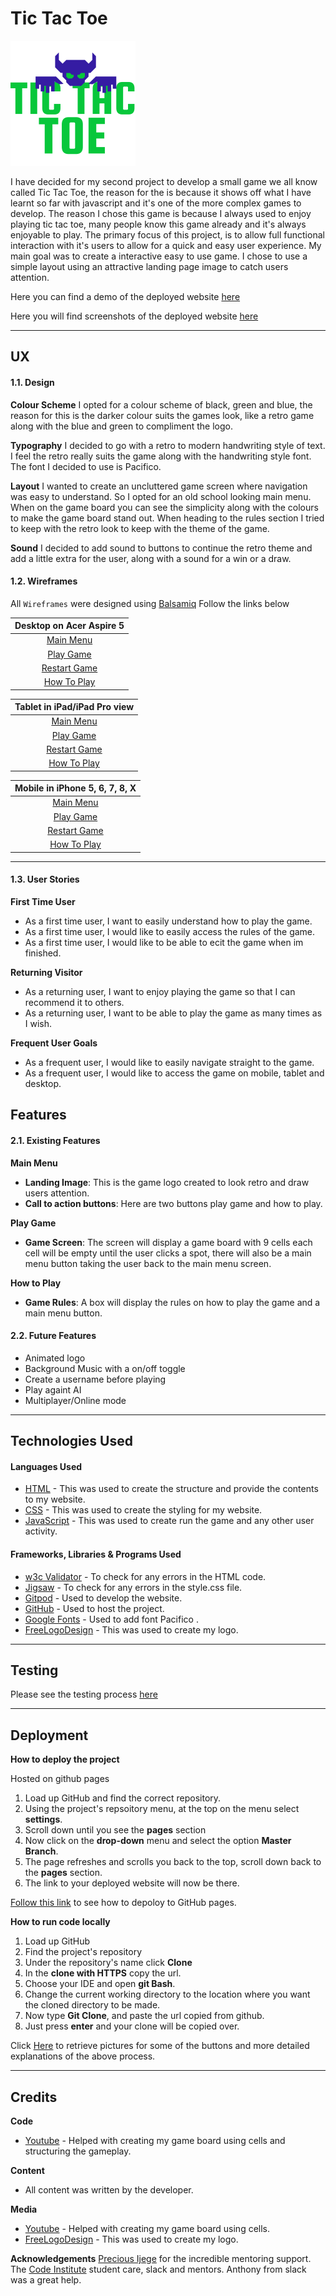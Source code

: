 # Tic Tac Toe

![Tic Tac Toe](documents/images//tictactoe-logo.png)

I have decided for my second project to develop a small game we all know called Tic Tac Toe, the reason for the is because it shows off
what I have learnt so far with javascript and it's one of the more complex games to develop. The reason I chose this game is because I always used to enjoy playing tic tac toe, many people know this game already and it's always enjoyable to play. The primary focus of this project, is to allow full 
functional interaction with it's users to allow for a quick and easy user experience. 
My main goal was to create a interactive easy to use game. I chose to use a simple layout using an attractive landing page image
to catch users attention.

Here you can find a demo of the deployed website [here](https://mat2801.github.io/project2-tic-tac-toe/)

Here you will find screenshots of the deployed website [here](screenshots.md)

---

## UX

#### 1.1. Design

**Colour Scheme**
I opted for a colour scheme of black, green and blue, the reason for this is the darker colour suits
the games look, like a retro game along with the blue and green to compliment the logo.

**Typography**
I decided to go with a retro to modern handwriting style of text. I feel the retro really suits the game 
along with the handwriting style font. The font I decided to use is Pacifico.

**Layout**
I wanted to create an uncluttered game screen where navigation was easy to understand. So I opted for an old 
school looking main menu. When on the game board you can see the simplicity along
with the colours to make the game board stand out. When heading to the rules section I tried to keep with the retro 
look to keep with the theme of the game.

**Sound**
I decided to add sound to buttons to continue the retro theme and add a little extra for the user, along with a sound for a win or a draw.

#### 1.2. Wireframes

All ```Wireframes``` were designed using [Balsamiq](https://balsamiq.com/) Follow the links below 

|      Desktop on Acer Aspire 5     |
|      :-----:      |
|[Main Menu](documents/wireframes/desktop//Desktop-mainmenu.PNG)|
|[Play Game](documents/wireframes/desktop//Desktop-gamescreen.PNG)|
|[Restart Game](documents/wireframes/desktop//Desktop-restartgame.PNG)|
|[How To Play](documents/wireframes/desktop//Desktop-howtoplay.PNG)|

|      Tablet in iPad/iPad Pro view     |
|      :-----:      |
|[Main Menu](documents/wireframes/tablet//Tablet-mainmenu.PNG)|
|[Play Game](documents/wireframes/tablet//Tablet-gamescreen.PNG)|
|[Restart Game](documents/wireframes/tablet//Tablet-restartgame.PNG)|
|[How To Play](documents/wireframes/tablet//Tablet-howtoplay.PNG)|

|      Mobile in iPhone 5, 6, 7, 8, X     |
|      :-----:      |
|[Main Menu](documents/wireframes/mobile//Mobile-mainmenu.PNG)|
|[Play Game](documents/wireframes/mobile//Mobile-gamescreen.PNG)|
|[Restart Game](documents/wireframes/mobile//Mobile-restartgame.PNG)|
|[How To Play](documents/wireframes/mobile//Mobile-howtoplay.PNG)|

---

#### 1.3. User Stories
 
 **First Time User**
- As a first time user, I want to easily understand how to play the game.
- As a first time user, I would like to easily access the rules of the game.
- As a first time user, I would like to be able to ecit the game when im finished.

 **Returning Visitor**
- As a returning user, I want to enjoy playing the game so that I can recommend it to others.
- As a returning user, I want to be able to play the game as many times as I wish.

 **Frequent User Goals**
- As a frequent user, I would like to easily navigate straight to the game.
- As a frequent user, I would like to access the game on mobile, tablet and desktop.

 
## Features

#### 2.1. Existing Features

**Main Menu**

- **Landing Image**: This is the game logo created to look retro and draw users attention.
- **Call to action buttons**: Here are two buttons play game and how to play.

**Play Game**

- **Game Screen**: The screen will display a game board with 9 cells each cell will be empty until the user clicks a spot, there will also be a main menu button taking the user back to the main menu screen.

**How to Play**

- **Game Rules**: A box will display the rules on how to play the game and a main menu button.

#### 2.2. Future Features
- Animated logo
- Background Music with a on/off toggle
- Create a username before playing
- Play againt AI
- Multiplayer/Online mode 
---

## Technologies Used

#### Languages Used
- [HTML](https://en.wikipedia.org/wiki/HTML) - This was used to create the structure and provide the contents to my website.
- [CSS](https://en.wikipedia.org/wiki/CSS) - This was used to create the styling for my website.
- [JavaScript](https://en.wikipedia.org/wiki/JavaScript) - This was used to create run the game and any other user activity.

#### Frameworks, Libraries & Programs Used
- [w3c Validator](https://validator.w3.org/) - To check for any errors in the HTML code.
- [Jigsaw](https://jigsaw.w3.org/css-validator/) - To check for any errors in the style.css file. 
- [Gitpod](https://gitpod.io/) - Used to develop the website. 
- [GitHub](https://github.com/) - Used to host the project.
- [Google Fonts](https://fonts.google.com/) - Used to add font Pacifico . 
- [FreeLogoDesign](https://www.freelogodesign.org/) - This was used to create my logo.


---

## Testing

Please see the testing process [here](testing.md)

---

## Deployment

**How to deploy the project**

Hosted on github pages

1. Load up GitHub and find the correct repository.
2. Using the project's repsoitory menu, at the top on the menu select **settings**.
3. Scroll down until you see the **pages** section
4. Now click on the **drop-down** menu and select the option **Master Branch**.
5. The page refreshes and scrolls you back to the top, scroll down back to the **pages** section.
6. The link to your deployed website will now be there.

[Follow this link](https://docs.github.com/en/pages/getting-started-with-github-pages/configuring-a-publishing-source-for-your-github-pages-site) to see how to depoloy to GitHub pages. 

**How to run code locally**

1. Load up GitHub
2. Find the project's repository
3. Under the repository's name click **Clone**
4. In the **clone with HTTPS** copy the url.
5. Choose your IDE and open **git Bash**.
6. Change the current working directory to the location where you want the cloned directory to be made.
7. Now type **Git Clone**, and paste the url copied from github.
8. Just press **enter** and your clone will be copied over.

Click [Here](https://docs.github.com/en/github/creating-cloning-and-archiving-repositories/cloning-a-repository-from-github/cloning-a-repository#cloning-a-repository-to-github-desktop) to retrieve pictures for some of the buttons and more detailed explanations of the above process.


---

## Credits

**Code**
- [Youtube](https://www.youtube.com/) - Helped with creating my game board using cells and structuring the gameplay.

**Content**
- All content was written by the developer.

**Media**
- [Youtube](https://www.youtube.com/) - Helped with creating my game board using cells.
- [FreeLogoDesign](https://www.freelogodesign.org/) - This was used to create my logo.

**Acknowledgements**
[Precious Ijege](https://www.linkedin.com/in/precious-ijege-908a00168/?originalSubdomain=ng) for the incredible mentoring support.
The [Code Institute](https://codeinstitute.net/) student care, slack and mentors. 
Anthony from slack was a great help. 
